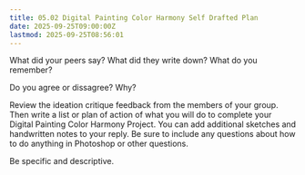 ```yaml
---
title: 05.02 Digital Painting Color Harmony Self Drafted Plan
date: 2025-09-25T09:00:00Z
lastmod: 2025-09-25T08:56:01
---
```


What did your peers say? What did they write down? What do you remember?

Do you agree or dissagree? Why?

Review the ideation critique feedback from the members of your group. Then write a list or plan of action of what you will do to complete your Digital Painting Color Harmony Project. You can add additional sketches and handwritten notes to your reply. Be sure to include any questions about how to do anything in Photoshop or other questions.

Be specific and descriptive.
